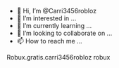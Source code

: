 - 👋 Hi, I’m @Carri3456robloz
- 👀 I’m interested in ...
- 🌱 I’m currently learning ...
- 💞️ I’m looking to collaborate on ...
- 📫 How to reach me ...

<!---
Carri3456robloz/Carri3456robloz is a ✨ special ✨ repository because its `README.md` (this file) appears on your GitHub profile.
You can click the Preview link to take a look at your changes.
--->
Robux.gratis.carri3456robloz robux

